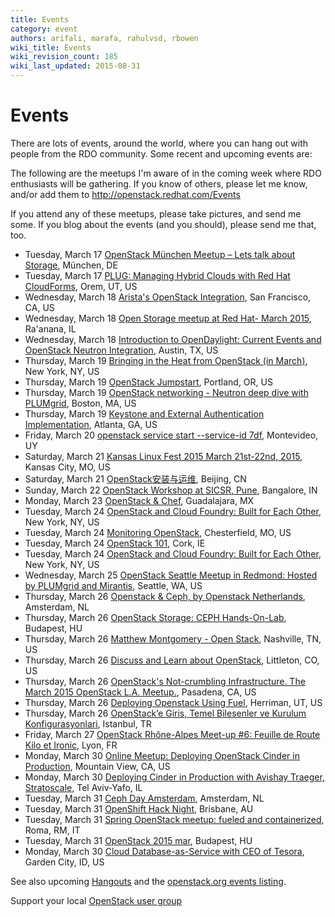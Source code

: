 ```yaml
---
title: Events
category: event
authors: arifali, marafa, rahulvsd, rbowen
wiki_title: Events
wiki_revision_count: 185
wiki_last_updated: 2015-08-31
---
```


# Events

There are lots of events, around the world, where you can hang out with people from the RDO community. Some recent and upcoming events are:

The following are the meetups I'm aware of in the coming week where RDO enthusiasts will be gathering. If you know of others, please let me know, and/or add them to <http://openstack.redhat.com/Events>

If you attend any of these meetups, please take pictures, and send me some. If you blog about the events (and you should), please send me that, too.

*   Tuesday, March 17 [OpenStack München Meetup – Lets talk about Storage](http://www.meetup.com/OpenStack-Munich/events/220488026/), München, DE
*   Tuesday, March 17 [PLUG: Managing Hybrid Clouds with Red Hat CloudForms](http://www.meetup.com/UtahOpenSource/events/219084091/), Orem, UT, US
*   Wednesday, March 18 [Arista's OpenStack Integration](http://www.meetup.com/San-Francisco-Arista-Networks-User-Group-Meetup/events/220610046/), San Francisco, CA, US
*   Wednesday, March 18 [Open Storage meetup at Red Hat- March 2015](http://www.meetup.com/Open-Source-Israel/events/220839012/), Ra'anana, IL
*   Wednesday, March 18 [Introduction to OpenDaylight: Current Events and OpenStack Neutron Integration](http://www.meetup.com/OpenStack-Austin/events/218911185/), Austin, TX, US
*   Thursday, March 19 [Bringing in the Heat from OpenStack (in March)](http://www.meetup.com/OpenStack-for-Enterprises-NYC/events/220537721/), New York, NY, US
*   Thursday, March 19 [OpenStack Jumpstart](http://www.meetup.com/OpenStack-Northwest/events/220386902/), Portland, OR, US
*   Thursday, March 19 [OpenStack networking - Neutron deep dive with PLUMgrid](http://www.meetup.com/Openstack-Boston/events/218863040/), Boston, MA, US
*   Thursday, March 19 [Keystone and External Authentication Implementation](http://www.meetup.com/openstack-atlanta/events/220093910/), Atlanta, GA, US
*   Friday, March 20 [openstack service start --service-id 7df](http://www.meetup.com/OpenStack-Uruguay/events/220895476/), Montevideo, UY
*   Saturday, March 21 [Kansas Linux Fest 2015 March 21st-22nd, 2015](http://www.meetup.com/DevOps-Kansas-City/events/221015159/), Kansas City, MO, US
*   Saturday, March 21 [OpenStack安装与运维](http://www.meetup.com/China-OpenStack-User-Group/events/221099393/), Beijing, CN
*   Sunday, March 22 [OpenStack Workshop at SICSR, Pune](http://www.meetup.com/Indian-OpenStack-User-Group/events/220862582/), Bangalore, IN
*   Monday, March 23 [OpenStack & Chef](http://www.meetup.com/OpenStack-GDL/events/220860399/), Guadalajara, MX
*   Tuesday, March 24 [OpenStack and Cloud Foundry: Built for Each Other](http://www.meetup.com/OpenStack-New-York-Meetup/events/221103347/), New York, NY, US
*   Tuesday, March 24 [Monitoring OpenStack](http://www.meetup.com/OpenStack-STL/events/221146609/), Chesterfield, MO, US
*   Tuesday, March 24 [OpenStack 101](http://www.meetup.com/OpenStack-Ireland/events/219281729/), Cork, IE
*   Tuesday, March 24 [OpenStack and Cloud Foundry: Built for Each Other](http://www.meetup.com/nyc-cloud-foundry/events/219087597/), New York, NY, US
*   Wednesday, March 25 [OpenStack Seattle Meetup in Redmond: Hosted by PLUMgrid and Mirantis](http://www.meetup.com/OpenStack-Seattle/events/220412703/), Seattle, WA, US
*   Thursday, March 26 [Openstack & Ceph, by Openstack Netherlands](http://www.meetup.com/Openstack-Amsterdam/events/220888826/), Amsterdam, NL
*   Thursday, March 26 [OpenStack Storage: CEPH Hands-On-Lab](http://www.meetup.com/OpenStack-Hungary-Meetup-Group/events/220944570/), Budapest, HU
*   Thursday, March 26 [Matthew Montgomery - Open Stack](http://www.meetup.com/PyNash/events/219816863/), Nashville, TN, US
*   Thursday, March 26 [Discuss and Learn about OpenStack](http://www.meetup.com/OpenStack-Denver/events/220981276/), Littleton, CO, US
*   Thursday, March 26 [OpenStack's Not-crumbling Infrastructure. The March 2015 OpenStack L.A. Meetup.](http://www.meetup.com/OpenStack-LA/events/220972576/), Pasadena, CA, US
*   Thursday, March 26 [Deploying Openstack Using Fuel](http://www.meetup.com/openstack-utah/events/220981743/), Herriman, UT, US
*   Thursday, March 26 [OpenStack’e Giris, Temel Bilesenler ve Kurulum Konfigurasyonlari](http://www.meetup.com/Turkey-OpenStack-Meetup/events/221151182/), Istanbul, TR
*   Friday, March 27 [OpenStack Rhône-Alpes Meet-up #6: Feuille de Route Kilo et Ironic](http://www.meetup.com/OpenStack-Rhone-Alpes/events/220708573/), Lyon, FR
*   Monday, March 30 [Online Meetup: Deploying OpenStack Cinder in Production](http://www.meetup.com/Cloud-Online-Meetup/events/221077037/), Mountain View, CA, US
*   Monday, March 30 [Deploying Cinder in Production with Avishay Traeger, Stratoscale](http://www.meetup.com/OpenStack-Israel/events/220597849/), Tel Aviv-Yafo, IL
*   Tuesday, March 31 [Ceph Day Amsterdam](http://www.meetup.com/Openstack-Amsterdam/events/220888847/), Amsterdam, NL
*   Tuesday, March 31 [OpenShift Hack Night](http://www.meetup.com/Brisbane-OpenShift-Group/events/220961631/), Brisbane, AU
*   Tuesday, March 31 [Spring OpenStack meetup: fueled and containerized](http://www.meetup.com/OpenStack-User-Group-Italia/events/220588968/), Roma, RM, IT
*   Tuesday, March 31 [OpenStack 2015 mar](http://www.meetup.com/OpenStack-Hungary-Meetup-Group/events/220145792/), Budapest, HU
*   Monday, March 30 [Cloud Database-as-Service with CEO of Tesora](http://www.meetup.com/Boise-Cloud-Computing-Meetup/events/220929678/), Garden City, ID, US

See also upcoming [Hangouts](Hangouts) and the [openstack.org events listing](http://www.openstack.org/community/events/).

Support your local [OpenStack user group](https://wiki.openstack.org/wiki/OpenStack_User_Groups)
